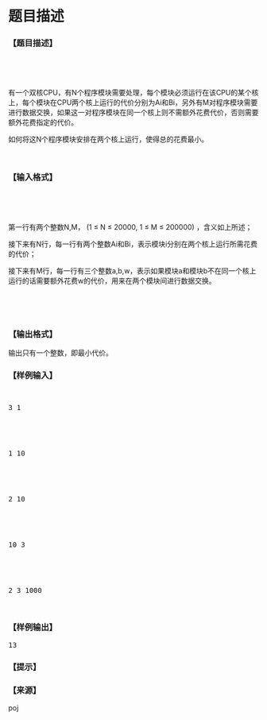 # 题目描述


<h3>
【题目描述】
</h3>
<p>
<br/>
</p>
<p>
<br/>
</p>
<p>
有一个双核CPU，有N个程序模块需要处理，每个模块必须运行在该CPU的某个核上，每个模块在CPU两个核上运行的代价分别为Ai和Bi，另外有M对程序模块需要进行数据交换，如果这一对程序模块在同一个核上则不需额外花费代价，否则需要额外花费指定的代价。
</p>
<p>
如何将这N个程序模块安排在两个核上运行，使得总的花费最小。
</p>
<p>
<br/>
</p>
<h3>
【输入格式】
</h3>
<p>
<br/>
</p>
<p>
<br/>
</p>
<p>
第一行有两个整数N,M， (1 ≤ N ≤ 20000, 1 ≤ M ≤ 200000) ，含义如上所述；
</p>
<p>
接下来有N行，每一行有两个整数Ai和Bi，表示模块i分别在两个核上运行所需花费的代价；
</p>
<p>
接下来有M行，每一行有三个整数a,b,w，表示如果模块a和模块b不在同一个核上运行的话需要额外花费w的代价，用来在两个模块间进行数据交换。
</p>
<p>
<br/>
</p>
<p>
<br/>
</p>
<h3>
【输出格式】
</h3>
<p>
输出只有一个整数，即最小代价。
</p>
<h3>
【样例输入】
</h3>
<pre><p>
3 1
</p>

<p>
1 10
</p>

<p>
2 10
</p>

<p>
10 3
</p>

<p>
2 3 1000
</p>
</pre>
<h3>
【样例输出】
</h3>
<pre>13</pre>
<h3>
【提示】
</h3>
<h3>
【来源】
</h3>
<p>
poj
</p>
